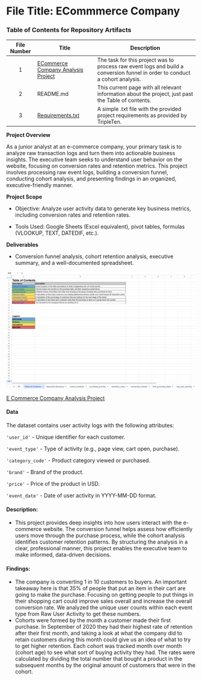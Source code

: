 # File Title: ECommmerce Company  

### Table of Contents for Repository Artifacts
| File Number | Title | Description |
| :-----------: | ----------- |----------- |
| 1 | [ECommerce Company Analysis Project](https://github.com/Turner-Walz/Data_projects_TripleTen/blob/main/Ecommerce%20Company/Project%20Ecommerce%20Company.xlsx)  | The task for this project was to process raw event logs and build a conversion funnel in order to conduct a cohort analysis. |
| 2 | README.md | This current page with all relevant information about the project, just past the Table of contents. |
| 3 | [Requirements.txt](https://github.com/Turner-Walz/Data_projects_TripleTen/blob/main/Ecommerce%20Company/requirements.txt) | A simple .txt file with the provided project requirements as provided by TripleTen. |

**Project Overview**

As a junior analyst at an e-commerce company, your primary task is to analyze raw transaction logs and turn them into actionable business insights. The executive team seeks to understand user behavior on the website, focusing on conversion rates and retention metrics. This project involves processing raw event logs, building a conversion funnel, conducting cohort analysis, and presenting findings in an organized, executive-friendly manner.

**Project Scope**

- Objective: Analyze user activity data to generate key business metrics, including conversion rates and retention rates.

- Tools Used: Google Sheets (Excel equivalent), pivot tables, formulas (VLOOKUP, TEXT, DATEDIF, etc.).

**Deliverables** 
- Conversion funnel analysis, cohort retention analysis, executive summary, and a well-documented spreadsheet.


[<img src="https://github.com/Turner-Walz/Data_projects_TripleTen/blob/main/Ecommerce%20Company/Snip%20of%20Table%20of%20Contents%20Page" alt="First Sheet of Project**">](https://github.com/Turner-Walz/Data_projects_TripleTen/blob/main/Ecommerce%20Company/Snip%20of%20Table%20of%20Contents%20Page)  

[E Commerce Company Analysis Project](https://github.com/Turner-Walz/Data_projects_TripleTen/blob/main/Ecommerce%20Company/Project%20Ecommerce%20Company.xlsx) 

#### Data

The dataset contains user activity logs with the following attributes:

`'user_id'` - Unique identifier for each customer.

`'event_type'` - Type of activity (e.g., page view, cart open, purchase).

`'category_code'` - Product category viewed or purchased.

`'brand'` - Brand of the product.

`'price'` - Price of the product in USD.

`'event_date'` - Date of user activity in YYYY-MM-DD format.

#### Description:
- This project provides deep insights into how users interact with the e-commerce website. The conversion funnel helps assess how efficiently users move through the purchase process, while the cohort analysis identifies customer retention patterns. By structuring the analysis in a clear, professional manner, this project enables the executive team to make informed, data-driven decisions.

#### Findings:
- The company is converting 1 in 10 customers to buyers. An important takeaway here is that 35% of people that put an item in their cart are going to make the purchase. Focusing on getting people to put things in their shopping cart could improve sales overall and increase the overall conversion rate. We analyzed the unique user counts within each event type from Raw User Activity to get these numbers.
- Cohorts were formed by the month a customer made their first purchase. In September of 2020 they had their highest rate of retention after their first month, and taking a look at what the company did to retain customers during this month could give us an idea of what to try to get higher retention. Each cohort was tracked month over month (cohort age) to see what sort of buying activity they had. The rates were calculated by dividing the total number that bought a product in the subsequent months by the original amount of customers that were in the cohort. 



